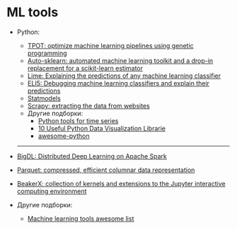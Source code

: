 # ML tools

* Python:
  * [TPOT: optimize machine learning pipelines using genetic programming](https://github.com/rhiever/tpot)
  * [Auto-sklearn: automated machine learning toolkit and a drop-in replacement for a scikit-learn estimator](http://automl.github.io/auto-sklearn/stable/#installation)
  * [Lime: Explaining the predictions of any machine learning classifier](https://github.com/marcotcr/lime)
  * [ELI5: Debugging machine learning classifiers and explain their predictions](http://eli5.readthedocs.io/en/latest/overview.html)
  * [Statmodels](http://www.statsmodels.org/stable/index.html)
  * [Scrapy: extracting the data from websites](https://scrapy.org/)
  * Другие подборки:
    * [Python tools for time series](https://github.com/MaxBenChrist/awesome_time_series_in_python)
    * [10 Useful Python Data Visualization Librarie](https://blog.modeanalytics.com/python-data-visualization-libraries/)
    * [awesome-python](https://github.com/vinta/awesome-python)

  ------------

* [BigDL: Distributed Deep Learning on Apache Spark](https://github.com/intel-analytics/BigDL)

* [Parquet: compressed, efficient columnar data representation](https://parquet.apache.org/documentation/latest/)

* [BeakerX: collection of kernels and extensions to the Jupyter interactive computing environment](http://beakerx.com/)

* Другие подборки:
  * [Machine learning tools awesome list](https://oxozle.com/awetop/josephmisiti-awesome-machine-learning)	
